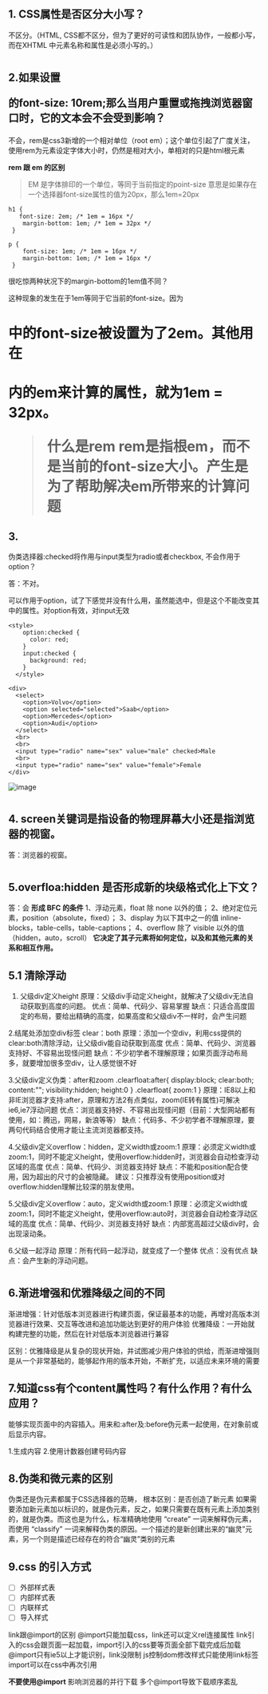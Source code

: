 ## 1. CSS属性是否区分大小写？
不区分。（HTML, CSS都不区分，但为了更好的可读性和团队协作，一般都小写，而在XHTML 中元素名称和属性是必须小写的。）

#

## 2.如果设置<p>的font-size: 10rem;那么当用户重置或拖拽浏览器窗口时，它的文本会不会受到影响？
不会，rem是css3新增的一个相对单位（root em）；这个单位引起了广度关注，使用rem为元素设定字体大小时，仍然是相对大小，单相对的只是html根元素



**rem 跟 em 的区别**


> EM 是字体排印的一个单位，等同于当前指定的point-size
意思是如果存在一个选择器font-size属性的值为20px，那么1em=20px

```
h1 { 
   font-size: 2em; /* 1em = 16px */ 
    margin-bottom: 1em; /* 1em = 32px */
 }

p { 
    font-size: 1em; /* 1em = 16px */ 
    margin-bottom: 1em; /* 1em = 16px */
 }

```
很吃惊两种状况下的margin-bottom的1em值不同？

这种现象的发生在于1em等同于它当前的font-size。因为<h1>中的font-size被设置为了2em。其他用在<h1>内的em来计算的属性，就为1em = 32px。


> 什么是rem
rem是指**根em**，而不是当前的font-size大小。产生是为了帮助解决em所带来的计算问题

                


## 3. 

伪类选择器:checked将作用与input类型为radio或者checkbox, 不会作用于option？

答：不对。

可以作用于option，试了下感觉并没有什么用，虽然能选中，但是这个不能改变其中的属性。对option有效，对input无效

```
<style>  
    option:checked {
      color: red;
    }
    input:checked {
      background: red;
    }
  </style> 

<div>
  <select>
    <option>Volvo</option>
    <option selected="selected">Saab</option>
    <option>Mercedes</option>
    <option>Audi</option>
  </select>
  <br>
  <br>
  <input type="radio" name="sex" value="male" checked>Male
  <br>
  <input type="radio" name="sex" value="female">Female
</div>
```
![image](https://user-images.githubusercontent.com/20856598/35787742-6fcbbdca-0a6b-11e8-9793-dc653452bd2f.png)

#

## 4. screen关键词是指设备的物理屏幕大小还是指浏览器的视窗。

答：浏览器的视窗。

# 

## 5.overfloa:hidden 是否形成新的块级格式化上下文？

答：会
**形成 BFC 的条件** 
1、浮动元素，float 除 none 以外的值； 
2、绝对定位元素，position（absolute，fixed）； 
3、display 为以下其中之一的值 inline-blocks，table-cells，table-captions； 
4、overflow 除了 visible 以外的值（hidden，auto，scroll）
**它决定了其子元素将如何定位，以及和其他元素的关系和相互作用。**

## 5.1 清除浮动
1. 父级div定义height
原理：父级div手动定义height，就解决了父级div无法自动获取到高度的问题。 
优点：简单、代码少、容易掌握 
缺点：只适合高度固定的布局，要给出精确的高度，如果高度和父级div不一样时，会产生问题 

2.结尾处添加空div标签 clear：both
原理：添加一个空div，利用css提供的clear:both清除浮动，让父级div能自动获取到高度 
优点：简单、代码少、浏览器支持好、不容易出现怪问题 
缺点：不少初学者不理解原理；如果页面浮动布局多，就要增加很多空div，让人感觉很不好 

3.父级div定义伪类：after和zoom
.clearfloat:after{
   display:block;
   clear:both;
   content:"";
   visibility:hidden;
   height:0
} 
.clearfloat{
     zoom:1
} 
原理：IE8以上和非IE浏览器才支持:after，原理和方法2有点类似，zoom(IE转有属性)可解决ie6,ie7浮动问题 
优点：浏览器支持好、不容易出现怪问题（目前：大型网站都有使用，如：腾迅，网易，新浪等等） 
缺点：代码多、不少初学者不理解原理，要两句代码结合使用才能让主流浏览器都支持。

4.父级div定义overflow：hidden，定义width或zoom:1
原理：必须定义width或zoom:1，同时不能定义height，使用overflow:hidden时，浏览器会自动检查浮动区域的高度 
优点：简单、代码少、浏览器支持好 
缺点：不能和position配合使用，因为超出的尺寸的会被隐藏。 
建议：只推荐没有使用position或对overflow:hidden理解比较深的朋友使用。 

5.父级div定义overflow：auto，定义width或zoom:1
原理：必须定义width或zoom:1，同时不能定义height，使用overflow:auto时，浏览器会自动检查浮动区域的高度 
优点：简单、代码少、浏览器支持好 
缺点：内部宽高超过父级div时，会出现滚动条。 

6.父级一起浮动
原理：所有代码一起浮动，就变成了一个整体 
优点：没有优点 
缺点：会产生新的浮动问题。 

#

## 6.渐进增强和优雅降级之间的不同
渐进增强：针对低版本浏览器进行构建页面，保证最基本的功能，再增对高版本浏览器进行效果、交互等改进和追加功能达到更好的用户体验
优雅降级：一开始就构建完整的功能，然后在针对低版本浏览器进行兼容

区别：优雅降级是从复杂的现状开始，并试图减少用户体验的供给，而渐进增强则是从一个非常基础的，能够起作用的版本开始，不断扩充，以适应未来环境的需要


## 7.知道css有个content属性吗？有什么作用？有什么应用？
能够实现页面中的内容插入。用来和:after及:before伪元素一起使用，在对象前或后显示内容。

1.生成内容
2.使用计数器创建号码内容


## 8.伪类和微元素的区别
伪类还是伪元素都属于CSS选择器的范畴，
根本区别：是否创造了新元素 
如果需要添加新元素加以标识的，就是伪元素，反之，如果只需要在既有元素上添加类别的，就是伪类。而这也是为什么，标准精确地使用 “create” 一词来解释伪元素，而使用 “classify” 一词来解释伪类的原因。一个描述的是新创建出来的“幽灵”元素，另一个则是描述已经存在的符合“幽灵”类别的元素

## 9.css 的引入方式

- [ ] 外部样式表
- [ ] 内部样式表
- [ ] 内联样式
- [ ] 导入样式

link跟@import的区别
@import只能加载css，link还可以定义rel连接属性
link引入的css会跟页面一起加载，import引入的css要等页面全部下载完成后加载
@import只有ie5以上才能识别，link没限制
js控制dom修改样式只能使用link标签
import可以在css中再次引用

**不要使用@import**
影响浏览器的并行下载
多个@import导致下载顺序紊乱





